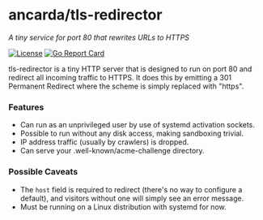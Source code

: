 # ancarda/tls-redirector

_A tiny service for port 80 that rewrites URLs to HTTPS_

[![License](https://img.shields.io/github/license/ancarda/tls-redirector.svg)](https://choosealicense.com/licenses/mit/)
[![Go Report Card](https://goreportcard.com/badge/github.com/ancarda/tls-redirector)](https://goreportcard.com/report/github.com/ancarda/tls-redirector)

tls-redirector is a tiny HTTP server that is designed to run on
port 80 and redirect all incoming traffic to HTTPS. It does this
by emitting a 301 Permanent Redirect where the scheme is simply
replaced with "https".

### Features

 * Can run as an unprivileged user by use of systemd activation sockets.
 * Possible to run without any disk access, making sandboxing trivial.
 * IP address traffic (usually by crawlers) is dropped.
 * Can serve your .well-known/acme-challenge directory.

### Possible Caveats

 * The `host` field is required to redirect (there's no way to configure a
   default), and visitors without one will simply see an error message.
 * Must be running on a Linux distribution with systemd for now.

